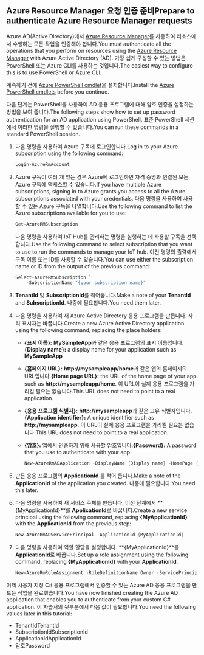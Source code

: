 ## <a name="prepare-to-authenticate-azure-resource-manager-requests"></a><span data-ttu-id="4c12c-101">Azure Resource Manager 요청 인증 준비</span><span class="sxs-lookup"><span data-stu-id="4c12c-101">Prepare to authenticate Azure Resource Manager requests</span></span>
<span data-ttu-id="4c12c-102">Azure AD(Active Directory)에서 [Azure Resource Manager][lnk-authenticate-arm]를 사용하여 리소스에서 수행하는 모든 작업을 인증해야 합니다.</span><span class="sxs-lookup"><span data-stu-id="4c12c-102">You must authenticate all the operations that you perform on resources using the [Azure Resource Manager][lnk-authenticate-arm] with Azure Active Directory (AD).</span></span> <span data-ttu-id="4c12c-103">가장 쉽게 구성할 수 있는 방법은 PowerShell 또는 Azure CLI를 사용하는 것입니다.</span><span class="sxs-lookup"><span data-stu-id="4c12c-103">The easiest way to configure this is to use PowerShell or Azure CLI.</span></span>

<span data-ttu-id="4c12c-104">계속하기 전에 [Azure PowerShell cmdlet][lnk-powershell-install]을 설치합니다.</span><span class="sxs-lookup"><span data-stu-id="4c12c-104">Install the [Azure PowerShell cmdlets][lnk-powershell-install] before you continue.</span></span>

<span data-ttu-id="4c12c-105">다음 단계는 PowerShell을 사용하여 AD 응용 프로그램에 대해 암호 인증을 설정하는 방법을 보여 줍니다.</span><span class="sxs-lookup"><span data-stu-id="4c12c-105">The following steps show how to set up password authentication for an AD application using PowerShell.</span></span> <span data-ttu-id="4c12c-106">표준 PowerShell 세션에서 이러한 명령을 실행할 수 있습니다.</span><span class="sxs-lookup"><span data-stu-id="4c12c-106">You can run these commands in a standard PowerShell session.</span></span>

1. <span data-ttu-id="4c12c-107">다음 명령을 사용하여 Azure 구독에 로그인합니다.</span><span class="sxs-lookup"><span data-stu-id="4c12c-107">Log in to your Azure subscription using the following command:</span></span>

    ```powershell
    Login-AzureRmAccount
    ```

1. <span data-ttu-id="4c12c-108">Azure 구독이 여러 개 있는 경우 Azure에 로그인하면 자격 증명과 연결된 모든 Azure 구독에 액세스할 수 있습니다.</span><span class="sxs-lookup"><span data-stu-id="4c12c-108">If you have multiple Azure subscriptions, signing in to Azure grants you access to all the Azure subscriptions associated with your credentials.</span></span> <span data-ttu-id="4c12c-109">다음 명령을 사용하여 사용할 수 있는 Azure 구독을 나열합니다.</span><span class="sxs-lookup"><span data-stu-id="4c12c-109">Use the following command to list the Azure subscriptions available for you to use:</span></span>

    ```powershell
    Get-AzureRMSubscription
    ```

    <span data-ttu-id="4c12c-110">다음 명령을 사용하여 IoT Hub를 관리하는 명령을 실행하는 데 사용할 구독을 선택합니다.</span><span class="sxs-lookup"><span data-stu-id="4c12c-110">Use the following command to select subscription that you want to use to run the commands to manage your IoT hub.</span></span> <span data-ttu-id="4c12c-111">이전 명령의 출력에서 구독 이름 또는 ID를 사용할 수 있습니다.</span><span class="sxs-lookup"><span data-stu-id="4c12c-111">You can use either the subscription name or ID from the output of the previous command:</span></span>

    ```powershell
    Select-AzureRMSubscription `
        -SubscriptionName "{your subscription name}"
    ```

2. <span data-ttu-id="4c12c-112">**TenantId** 및 **SubscriptionId**를 적어둡니다.</span><span class="sxs-lookup"><span data-stu-id="4c12c-112">Make a note of your **TenantId** and **SubscriptionId**.</span></span> <span data-ttu-id="4c12c-113">나중에 필요합니다.</span><span class="sxs-lookup"><span data-stu-id="4c12c-113">You need them later.</span></span>
3. <span data-ttu-id="4c12c-114">다음 명령을 사용하여 새 Azure Active Directory 응용 프로그램을 만듭니다. 자리 표시자는 바꿉니다.</span><span class="sxs-lookup"><span data-stu-id="4c12c-114">Create a new Azure Active Directory application using the following command, replacing the place holders:</span></span>
   
   * <span data-ttu-id="4c12c-115">**{표시 이름}:** **MySampleApp**과 같은 응용 프로그램의 표시 이름입니다.</span><span class="sxs-lookup"><span data-stu-id="4c12c-115">**{Display name}:** a display name for your application such as **MySampleApp**</span></span>
   * <span data-ttu-id="4c12c-116">**{홈페이지 URL}:** **http://mysampleapp/home**과 같은 앱의 홈페이지의 URL입니다.</span><span class="sxs-lookup"><span data-stu-id="4c12c-116">**{Home page URL}:** the URL of the home page of your app such as **http://mysampleapp/home**.</span></span> <span data-ttu-id="4c12c-117">이 URL이 실제 응용 프로그램을 가리킬 필요는 없습니다.</span><span class="sxs-lookup"><span data-stu-id="4c12c-117">This URL does not need to point to a real application.</span></span>
   * <span data-ttu-id="4c12c-118">**{응용 프로그램 식별자}:** **http://mysampleapp**과 같은 고유 식별자입니다.</span><span class="sxs-lookup"><span data-stu-id="4c12c-118">**{Application identifier}:** A unique identifier such as **http://mysampleapp**.</span></span> <span data-ttu-id="4c12c-119">이 URL이 실제 응용 프로그램을 가리킬 필요는 없습니다.</span><span class="sxs-lookup"><span data-stu-id="4c12c-119">This URL does not need to point to a real application.</span></span>
   * <span data-ttu-id="4c12c-120">**{암호}:** 앱에서 인증하기 위해 사용할 암호입니다.</span><span class="sxs-lookup"><span data-stu-id="4c12c-120">**{Password}:** A password that you use to authenticate with your app.</span></span>
     
     ```powershell
     New-AzureRmADApplication -DisplayName {Display name} -HomePage {Home page URL} -IdentifierUris {Application identifier} -Password {Password}
     ```
4. <span data-ttu-id="4c12c-121">만든 응용 프로그램의 **ApplicationId** 를 적어 둡니다.</span><span class="sxs-lookup"><span data-stu-id="4c12c-121">Make a note of the **ApplicationId** of the application you created.</span></span> <span data-ttu-id="4c12c-122">나중에 필요합니다.</span><span class="sxs-lookup"><span data-stu-id="4c12c-122">You need this later.</span></span>
5. <span data-ttu-id="4c12c-123">다음 명령을 사용하여 새 서비스 주체를 만듭니다. 이전 단계에서 **{MyApplicationId}**를 **ApplicationId**로 바꿉니다.</span><span class="sxs-lookup"><span data-stu-id="4c12c-123">Create a new service principal using the following command, replacing **{MyApplicationId}** with the **ApplicationId** from the previous step:</span></span>
   
    ```powershell
    New-AzureRmADServicePrincipal -ApplicationId {MyApplicationId}
    ```
6. <span data-ttu-id="4c12c-124">다음 명령을 사용하여 역할 할당을 설정합니다. **{MyApplicationId}**를 **ApplicationId**로 바꿉니다.</span><span class="sxs-lookup"><span data-stu-id="4c12c-124">Set up a role assignment using the following command, replacing **{MyApplicationId}** with your **ApplicationId**.</span></span>
   
    ```powershell
    New-AzureRmRoleAssignment -RoleDefinitionName Owner -ServicePrincipalName {MyApplicationId}
    ```

<span data-ttu-id="4c12c-125">이제 사용자 지정 C# 응용 프로그램에서 인증할 수 있는 Azure AD 응용 프로그램을 만드는 작업을 완료했습니다.</span><span class="sxs-lookup"><span data-stu-id="4c12c-125">You have now finished creating the Azure AD application that enables you to authenticate from your custom C# application.</span></span> <span data-ttu-id="4c12c-126">이 자습서의 뒷부분에서 다음 값이 필요합니다.</span><span class="sxs-lookup"><span data-stu-id="4c12c-126">You need the following values later in this tutorial:</span></span>

* <span data-ttu-id="4c12c-127">TenantId</span><span class="sxs-lookup"><span data-stu-id="4c12c-127">TenantId</span></span>
* <span data-ttu-id="4c12c-128">SubscriptionId</span><span class="sxs-lookup"><span data-stu-id="4c12c-128">SubscriptionId</span></span>
* <span data-ttu-id="4c12c-129">ApplicationId</span><span class="sxs-lookup"><span data-stu-id="4c12c-129">ApplicationId</span></span>
* <span data-ttu-id="4c12c-130">암호</span><span class="sxs-lookup"><span data-stu-id="4c12c-130">Password</span></span>

[lnk-authenticate-arm]: https://msdn.microsoft.com/library/azure/dn790557.aspx
[lnk-powershell-install]: https://docs.microsoft.com/powershell/azure/install-azurerm-ps
